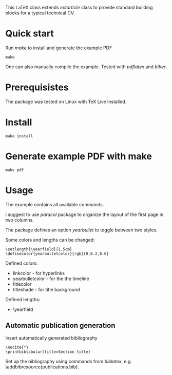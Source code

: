 
This LaTeX class extends *extarticle* class to provide standard
building blocks for a typical technical CV.

# Quick start

Run *make* to install and generate the example PDF
```
make
```
One can also manually compile the example. Tested with *pdflatex* and *biber*.

# Prerequisistes

The package was tested on Linux with TeX Live installed.

# Install
```
make install
```

# Generate example PDF with make
```
make pdf
```

# Usage
The example contains all available commands.

I suggest to use *paracol* package to organize the layout
of the first page in two columns.

The package defines an option *yearbullet* to toggle between two styles.

Some colors and lengths can be changed:
```
\setlength{\yearfield}{1.5cm}
\definecolor{yearbulletcolor}{rgb}{0,0.2,0.6}
```

Defined colors:

- linkcolor - for hyperlinks
- yearbulletcolor - for the the timeline
- titlecolor   
- titleshade - for title background

Defined lengths:

- \\yearfield

 
## Automatic publication generation
Insert automatically generated bibliography
```
\nocite{*}
\printbibtabular[title=Section title]
```
Set up the bibliography using commands from *biblatex*, e.g.
\\addbibresource{publications.bib}.
